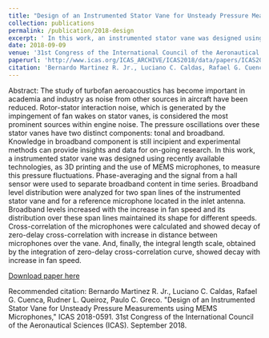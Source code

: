 ```yaml
---
title: "Design of an Instrumented Stator Vane for Unsteady Pressure Measurements using MEMS Microphones"
collection: publications
permalink: /publication/2018-design
excerpt: ' In this work, an instrumented stator vane was designed using recently available technologies, as 3D printing and the use of MEMS microphones, to measure this pressure fluctuations. Phase-averaging and the signal from a hall sensor were used to separate broadband content in time series.'
date: 2018-09-09
venue: '31st Congress of the International Council of the Aeronautical Sciences (ICAS)'
paperurl: 'http://www.icas.org/ICAS_ARCHIVE/ICAS2018/data/papers/ICAS2018_0591_paper.pdf'
citation: 'Bernardo Martinez R. Jr., Luciano C. Caldas, Rafael G. Cuenca, Rudner L. Queiroz, Paulo C. Greco. "Design of an Instrumented Stator Vane for Unsteady Pressure Measurements using MEMS Microphones," ICAS 2018-0591. 31st Congress of the International Council of the Aeronautical Sciences (ICAS). September 2018.'
---
```

Abstract:
The study of turbofan aeroacoustics has become important in academia and industry as noise from other sources in aircraft have been reduced. Rotor-stator interaction noise, which is generated by the impingement of fan wakes on stator vanes, is considered the most prominent sources within engine noise. The pressure oscillations over these stator vanes have two distinct components: tonal and broadband. Knowledge in broadband component is still incipient and experimental methods can provide insights and data for on-going research. In this work, a instrumented stator vane was designed using recently available technologies, as 3D printing and the use of MEMS microphones, to measure this pressure fluctuations. Phase-averaging and the signal from a hall sensor were used to separate broadband content in time series. Broadband level distribution were analyzed for two span lines of the instrumented stator vane and for a reference microphone located in the inlet antenna. Broadband levels increased with the increase in fan speed and its distribution over these span lines maintained its shape for different speeds. Cross-correlation of the microphones were calculated and showed decay of zero-delay cross-correlation with increase in distance between microphones over the vane. And, finally, the integral length scale, obtained by the integration of zero-delay cross-correlation curve, showed decay with increase in fan speed. 

[Download paper here](http://www.icas.org/ICAS_ARCHIVE/ICAS2018/data/papers/ICAS2018_0591_paper.pdf)

Recommended citation: Bernardo Martinez R. Jr., Luciano  C. Caldas, Rafael G. Cuenca, Rudner L. Queiroz, Paulo C. Greco. "Design of an Instrumented Stator Vane for Unsteady Pressure Measurements using MEMS Microphones," ICAS 2018-0591. 31st Congress of the International Council of the Aeronautical Sciences (ICAS). September 2018.
